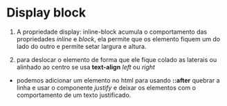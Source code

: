 # Display block

1. A propriedade display: inline-block acumula o comportamento das propriedades *inline* e *block*, ela permite que os elemento fiquem um do lado do outro e permite setar largura e altura.

3. para deslocar o elemento de forma que ele fique colado as laterais ou alinhado ao centro se usa **text-align** *left* ou *right*  

* podemos adicionar um elemento no html para usando **::after** quebrar a linha e usar o componente *justify* e deixar os elementos com o comportamento de um texto justificado.